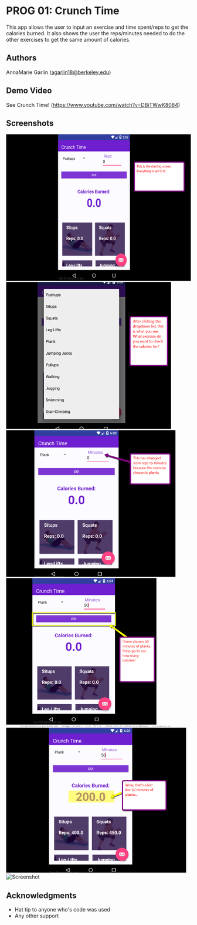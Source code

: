 # PROG 01: Crunch Time

This app allows the user to input an exercise and time spent/reps to get the calories burned.  It also shows the user the reps/minutes needed to do the other exercises to get the same amount of calories.

## Authors

AnnaMarie Garlin ([agarlin18@berkeley.edu](mailto:agarlin18@berkeley.edu))

## Demo Video

See Crunch Time! (https://www.youtube.com/watch?v=DBiTWwK8084)

## Screenshots

<img src="screenshots/pic1.png" height="400" alt="Screenshot"/>
<img src="screenshots/pic2.png" height="400" alt="Screenshot"/>
<img src="screenshots/pic3.png" height="400" alt="Screenshot"/>
<img src="screenshots/pic4.png" height="400" alt="Screenshot"/>
<img src="screenshots/pic5.png" height="400" alt="Screenshot"/>
<img src="screenshots/pic6.png" height="400" alt="Screenshot"/>

## Acknowledgments

* Hat tip to anyone who's code was used
* Any other support


